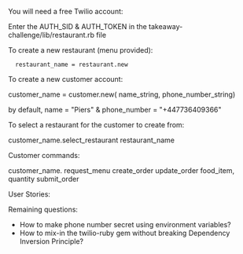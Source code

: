 
You will need a free Twilio account:

  Enter the AUTH_SID & AUTH_TOKEN in the takeaway-challenge/lib/restaurant.rb file

To create a new restaurant (menu provided):
```
  restaurant_name = restaurant.new
```
To create a new customer account:

  customer_name =  customer.new( name_string, phone_number_string)

  by default, name = "Piers" & phone_number = "+447736409366"

To select a restaurant for the customer to create from:

  customer_name.select_restaurant restaurant_name

Customer commands:

  customer_name.
                request_menu
                create_order
                update_order food_item, quantity
                submit_order


User Stories:


Remaining questions:
- How to make phone number secret using environment variables?
- How to mix-in the twilio-ruby gem without breaking Dependency Inversion Principle?
